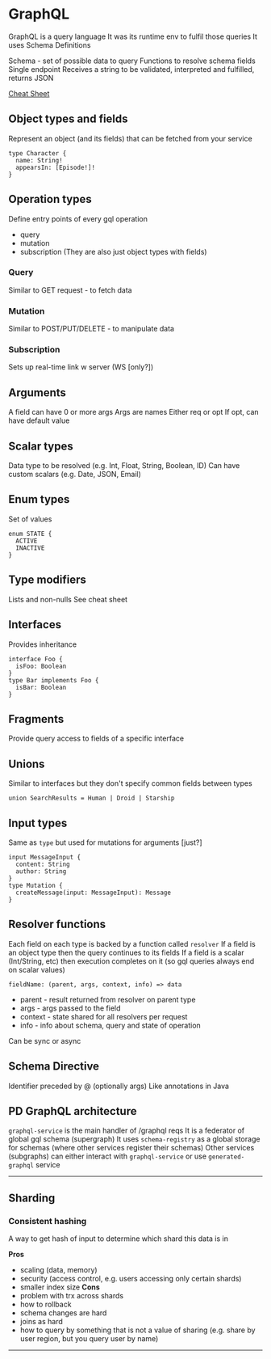 # GraphQL

GraphQL is a query language
It was its runtime env to fulfil those queries
It uses Schema Definitions

Schema - set of possible data to query
Functions to resolve schema fields
Single endpoint
Receives a string to be validated, interpreted and fulfilled, returns JSON

[Cheat Sheet](https://raw.githubusercontent.com/sogko/graphql-shorthand-notation-cheat-sheet/master/graphql-shorthand-notation-cheat-sheet.png)

## Object types and fields
Represent an object (and its fields) that can be fetched from your service
```gql
type Character {
  name: String!
  appearsIn: [Episode!]!
}
```

## Operation types
Define entry points of every gql operation
- query
- mutation
- subscription
(They are also just object types with fields)

### Query
Similar to GET request - to fetch data

### Mutation
Similar to POST/PUT/DELETE - to manipulate data

### Subscription
Sets up real-time link w server (WS [only?])

## Arguments
A field can have 0 or more args
Args are names
Either req or opt
If opt, can have default value

## Scalar types
Data type to be resolved (e.g. Int, Float, String, Boolean, ID)
Can have custom scalars (e.g. Date, JSON, Email)

## Enum types
Set of values
```gql
enum STATE {
  ACTIVE
  INACTIVE
}
```

## Type modifiers
Lists and non-nulls
See cheat sheet

## Interfaces
Provides inheritance
```gql
interface Foo {
  isFoo: Boolean
}
type Bar implements Foo {
  isBar: Boolean
}
```

## Fragments
Provide query access to fields of a specific interface


## Unions
Similar to interfaces but they don't specify common fields between types
```gql
union SearchResults = Human | Droid | Starship
```

## Input types
Same as `type` but used for mutations for arguments [just?]
```gql
input MessageInput {
  content: String
  author: String
}
type Mutation {
  createMessage(input: MessageInput): Message
}
```

## Resolver functions
Each field on each type is backed by a function called `resolver`
If a field is an object type then the query continues to its fields
If a field is a scalar (Int/String, etc) then execution completes on it (so gql queries always end on scalar values)

`fieldName: (parent, args, context, info) => data`
- parent - result returned from resolver on parent type
- args - args passed to the field
- context - state shared for all resolvers per request
- info - info about schema, query and state of operation

Can be sync or async

## Schema Directive
Identifier preceded by @ (optionally args)
Like annotations in Java


## PD GraphQL architecture
`graphql-service` is the main handler of /graphql reqs
It is a federator of global gql schema (supergraph)
It uses `schema-registry` as a global storage for schemas (where other services register their schemas)
Other services (subgraphs) can either interact with `graphql-service` or use `generated-graphql` service

--------------------------------------------------------------------------------

## Sharding

### Consistent hashing
A way to get hash of input to determine which shard this data is in

__Pros__
- scaling (data, memory)
- security (access control, e.g. users accessing only certain shards)
- smaller index size
__Cons__
- problem with trx across shards
- how to rollback
- schema changes are hard
- joins as hard
- how to query by something that is not a value of sharing (e.g. share by user region, but you query user by name)































---
